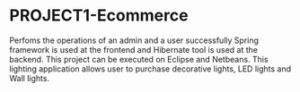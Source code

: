 # PROJECT1-Ecommerce
Perfoms the operations of an admin and a user successfully
Spring framework is used at the frontend and Hibernate tool is used at the backend.
This project can be executed on Eclipse and Netbeans.
This lighting application allows user to purchase decorative lights, LED lights and Wall lights.
